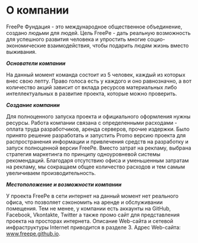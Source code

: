 # О компании
FreePe Фундация - это международное общественное объединение, создано людьми для людей. Цель FreePe - дать реальную возможность для успешного развития человека и упростить многие социо-экономические взаимодействия, чтобы подарить людям жизнь вместо выживания. 

***Основатели компании***

На данный момент команда состоит из 5 человек, каждый из которых внес свою лепту. Право голоса есть у каждого и оно равнозначно, а вот количество акций зависит от вклада ресурсов материальных либо интеллектуальных в развитие проекта, которые можно проверить.

***Создание компании***

Для полноценного запуска проекта и официального оформления нужны ресурсы. Работа компании связана с определенными расходами - оплата труда разработчиков, аренда серверов, прочие издержки. Было принято решение разработать и запустить Promo версию проекта для распространения информации и привлечения средств на разработку и запуск полноценной версии FreePe. Вместо затрат на рекламу, выбрана стратегия маркетинга по принципу одноуровневой системы рекомендаций. Благодаря отсутствию офиса и уменьшенным затратам на рекламу, мы сокращаем общее количество расходов и тем самым увеличиваем производительность. 
	    
***Местоположение и возможности компании***

У проекта FreePe в сети интернет на данный момент нет реального офиса, что позволяет сэкономить на аренде и обслуживании помещения. Тем не менее, у компании есть аккаунты на GitHub, Facebook, Vkontakte, Twitter а также промо сайт для представления проекта на просторах интернета. Описание Web-сайта и сетевой инфраструктуры Internet приводится в разделе 3. Адрес Web-сайта: www.freepe.github.io.